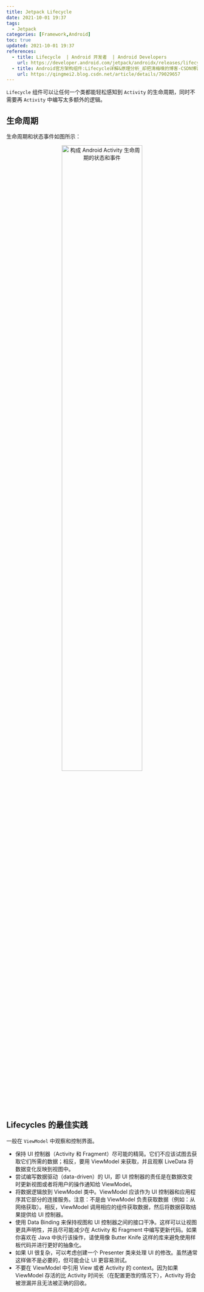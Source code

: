 ```yaml
---
title: Jetpack Lifecycle
date: 2021-10-01 19:37
tags:
  - Jetpack
categories: [Framework,Android]
toc: true
updated: 2021-10-01 19:37
references:
  - title: Lifecycle  | Android 开发者  | Android Developers
    url: https://developer.android.com/jetpack/androidx/releases/lifecycle
  - title: Android官方架构组件:Lifecycle详解&原理分析_却把清梅嗅的博客-CSDN博客_lifecycle原理
    url: https://qingmei2.blog.csdn.net/article/details/79029657
---
```


`Lifecycle` 组件可以让任何一个类都能轻松感知到 `Activity` 的生命周期，同时不需要再 `Activity` 中编写太多额外的逻辑。

<!-- more -->

## 生命周期

生命周期和状态事件如图所示：

<center>
<img src="https://developer.android.com/images/topic/libraries/architecture/lifecycle-states.svg?hl=zh-cn" alt=" 构成 Android Activity 生命周期的状态和事件 " width="65%" />
</center>

## Lifecycles 的最佳实践

一般在 `ViewModel` 中观察和控制界面。

- 保持 UI 控制器（Activity 和 Fragment）尽可能的精简。它们不应该试图去获取它们所需的数据；相反，要用 ViewModel 来获取，并且观察 LiveData 将数据变化反映到视图中。
- 尝试编写数据驱动（data-driven）的 UI，即 UI 控制器的责任是在数据改变时更新视图或者将用户的操作通知给 ViewModel。
- 将数据逻辑放到 ViewModel 类中。ViewModel 应该作为 UI 控制器和应用程序其它部分的连接服务。注意：不是由 ViewModel 负责获取数据（例如：从网络获取）。相反，ViewModel 调用相应的组件获取数据，然后将数据获取结果提供给 UI 控制器。
- 使用 Data Binding 来保持视图和 UI 控制器之间的接口干净。这样可以让视图更具声明性，并且尽可能减少在 Activity 和 Fragment 中编写更新代码。如果你喜欢在 Java 中执行该操作，请使用像 Butter Knife 这样的库来避免使用样板代码并进行更好的抽象化。
- 如果 UI 很复杂，可以考虑创建一个 Presenter 类来处理 UI 的修改。虽然通常这样做不是必要的，但可能会让 UI 更容易测试。
- 不要在 ViewModel 中引用 View 或者 Activity 的 context。因为如果 ViewModel 存活的比 Activity 时间长（在配置更改的情况下），Activity 将会被泄漏并且无法被正确的回收。

